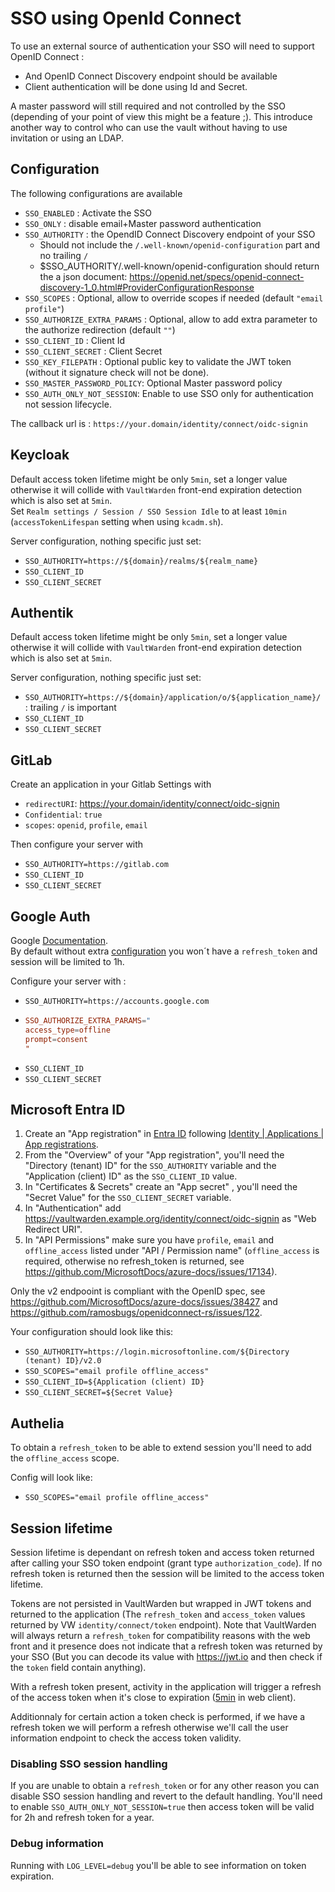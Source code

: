 # SSO using OpenId Connect

To use an external source of authentication your SSO will need to support OpenID Connect :

 - And OpenID Connect Discovery endpoint should be available
 - Client authentication will be done using Id and Secret.

A master password will still required and not controlled by the SSO (depending of your point of view this might be a feature ;).
This introduce another way to control who can use the vault without having to use invitation or using an LDAP.

## Configuration

The following configurations are available

 - `SSO_ENABLED` : Activate the SSO
 - `SSO_ONLY` : disable email+Master password authentication
 - `SSO_AUTHORITY` : the OpendID Connect Discovery endpoint of your SSO
 	- Should not include the `/.well-known/openid-configuration` part and no trailing `/`
 	- $SSO_AUTHORITY/.well-known/openid-configuration should return the a json document: https://openid.net/specs/openid-connect-discovery-1_0.html#ProviderConfigurationResponse
 - `SSO_SCOPES` : Optional, allow to override scopes if needed (default `"email profile"`)
 - `SSO_AUTHORIZE_EXTRA_PARAMS` : Optional, allow to add extra parameter to the authorize redirection (default `""`)
 - `SSO_CLIENT_ID` : Client Id
 - `SSO_CLIENT_SECRET` : Client Secret
 - `SSO_KEY_FILEPATH` : Optional public key to validate the JWT token (without it signature check will not be done).
 - `SSO_MASTER_PASSWORD_POLICY`: Optional Master password policy
 - `SSO_AUTH_ONLY_NOT_SESSION`: Enable to use SSO only for authentication not session lifecycle.

The callback url is : `https://your.domain/identity/connect/oidc-signin`

## Keycloak

Default access token lifetime might be only `5min`, set a longer value otherwise it will collide with `VaultWarden` front-end expiration detection which is also set at `5min`.
\
Set `Realm settings / Session / SSO Session Idle` to at least `10min` (`accessTokenLifespan` setting when using `kcadm.sh`).

Server configuration, nothing specific just set:

- `SSO_AUTHORITY=https://${domain}/realms/${realm_name}`
- `SSO_CLIENT_ID`
- `SSO_CLIENT_SECRET`

## Authentik

Default access token lifetime might be only `5min`, set a longer value otherwise it will collide with `VaultWarden` front-end expiration detection which is also set at `5min`.

Server configuration, nothing specific just set:

- `SSO_AUTHORITY=https://${domain}/application/o/${application_name}/` : trailing `/` is important
- `SSO_CLIENT_ID`
- `SSO_CLIENT_SECRET`

## GitLab

Create an application in your Gitlab Settings with

- `redirectURI`: https://your.domain/identity/connect/oidc-signin
- `Confidential`: `true`
- `scopes`: `openid`, `profile`, `email`

Then configure your server with

 - `SSO_AUTHORITY=https://gitlab.com`
 - `SSO_CLIENT_ID`
 - `SSO_CLIENT_SECRET`

## Google Auth

Google [Documentation](https://developers.google.com/identity/openid-connect/openid-connect).
\
By default without extra [configuration](https://developers.google.com/identity/protocols/oauth2/web-server#creatingclient) you won´t have a `refresh_token` and session will be limited to 1h.

Configure your server with :

  - `SSO_AUTHORITY=https://accounts.google.com`
  -   ```conf
	  SSO_AUTHORIZE_EXTRA_PARAMS="
	  access_type=offline
	  prompt=consent
	  "
	  ```
  - `SSO_CLIENT_ID`
  - `SSO_CLIENT_SECRET`

## Microsoft Entra ID

1. Create an "App registration" in [Entra ID](https://entra.microsoft.com/) following [Identity | Applications | App registrations](https://entra.microsoft.com/#blade/Microsoft_AAD_RegisteredApps/ApplicationsListBlade/quickStartType//sourceType/Microsoft_AAD_IAM).
2. From the "Overview" of your "App registration", you'll need the "Directory (tenant) ID" for the `SSO_AUTHORITY` variable and the "Application (client) ID" as the `SSO_CLIENT_ID` value.
3. In "Certificates & Secrets" create an "App secret" , you'll need the "Secret Value" for the `SSO_CLIENT_SECRET` variable.
4. In "Authentication" add https://vaultwarden.example.org/identity/connect/oidc-signin as "Web Redirect URI".
5. In "API Permissions" make sure you have `profile`, `email` and `offline_access` listed under "API / Permission name" (`offline_access` is required, otherwise no refresh_token is returned, see https://github.com/MicrosoftDocs/azure-docs/issues/17134).

Only the v2 endpooint is compliant with the OpenID spec, see https://github.com/MicrosoftDocs/azure-docs/issues/38427 and https://github.com/ramosbugs/openidconnect-rs/issues/122.

Your configuration should look like this:

* `SSO_AUTHORITY=https://login.microsoftonline.com/${Directory (tenant) ID}/v2.0`
* `SSO_SCOPES="email profile offline_access"`
* `SSO_CLIENT_ID=${Application (client) ID}`
* `SSO_CLIENT_SECRET=${Secret Value}`

## Authelia

To obtain a `refresh_token` to be able to extend session you'll need to add the `offline_access` scope.

Config will look like:

 - `SSO_SCOPES="email profile offline_access"`

## Session lifetime

Session lifetime is dependant on refresh token and access token returned after calling your SSO token endpoint (grant type `authorization_code`).
If no refresh token is returned then the session will be limited to the access token lifetime.

Tokens are not persisted in VaultWarden but wrapped in JWT tokens and returned to the application (The `refresh_token` and `access_token` values returned by VW `identity/connect/token` endpoint).
Note that VaultWarden will always return a `refresh_token` for compatibility reasons with the web front and it presence does not indicate that a refresh token was returned by your SSO (But you can decode its value with https://jwt.io and then check if the `token` field contain anything).

With a refresh token present, activity in the application will trigger a refresh of the access token when it's close to expiration ([5min](https://github.com/bitwarden/clients/blob/0bcb45ed5caa990abaff735553a5046e85250f24/libs/common/src/auth/services/token.service.ts#L126) in web client).

Additionnaly for certain action a token check is performed, if we have a refresh token we will perform a refresh otherwise we'll call the user information endpoint to check the access token validity.

### Disabling SSO session handling

If you are unable to obtain a `refresh_token` or for any other reason you can disable SSO session handling and revert to the default handling.
You'll need to enable `SSO_AUTH_ONLY_NOT_SESSION=true` then access token will be valid for 2h and refresh token for a year.

### Debug information

Running with `LOG_LEVEL=debug` you'll be able to see information on token expiration.
